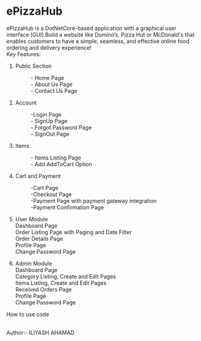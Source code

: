 # ePizzaHub
ePizzaHub is a DotNetCore-based application with a graphical user interface (GUI).Build a website like Domino’s, Pizza Hut or McDonald's that enables customers to have a
simple, seamless, and effective online food ordering and delivery experience!
<br>
Key Features:

1. Public Section<br>
<ul>
<dd>- Home Page</dd>
<dd>- About Us Page</dd>
<dd>- Contact Us Page</dd>
</ul>  

2. Account<br>
<ul>
<dd>-Login Page</dd>
<dd>- SignUp Page</dd>
<dd>- Forgot Password Page</dd>
<dd>- SignOut Page</dd>
</ul>  

3. Items<br>
<ul>
<dd>- Items Listing Page</dd>
<dd>- Add AddToCart Option</dd>
</ul>

4. Cart and Payment<br>
<ul>
<dd>-Cart Page</dd>
<dd>-Checkout Page</dd>
<dd>-Payment Page with payment gateway integration</dd>
<dd>-Payment Confirmation Page</dd>
</ul>

5. User Module<br>
Dashboard Page<br>
Order Listing Page with Paging and Date Filter<br>
Order Details Page <br>
Profile Page <br>
Change Password Page <br>

6. Admin Module <br>
Dashboard Page <br>
Category Listing, Create and Edit Pages <br>
Items Listing, Create and Edit Pages <br>
Received Orders Page <br>
Profile Page <br>
Change Password Page <br>

How to use code

<br>
Author:- ILIYASH AHAMAD
